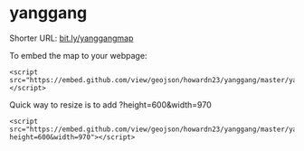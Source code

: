 # yanggang

Shorter URL: <a href="https://github.com/howardn23/yanggang/blob/master/yanggang.geojson">bit.ly/yanggangmap</a>



To embed the map to your webpage:
```
<script src="https://embed.github.com/view/geojson/howardn23/yanggang/master/yanggang.geojson"></script>
```

Quick way to resize is to add ?height=600&width=970
```
<script src="https://embed.github.com/view/geojson/howardn23/yanggang/master/yanggang.geojson?height=600&width=970"></script>
```

